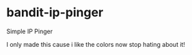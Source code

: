 # bandit-ip-pinger
Simple IP Pinger

I only made this cause i like the colors now stop hating about it!
